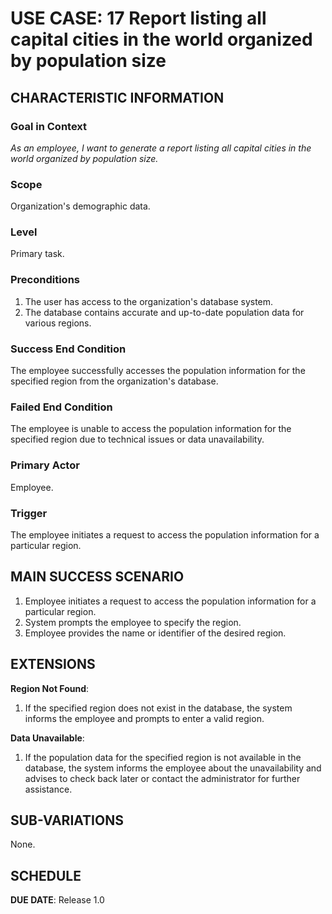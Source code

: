 # USE CASE: 17 Report listing all capital cities in the world organized by population size

## CHARACTERISTIC INFORMATION

### Goal in Context

*As an employee, I want to generate a report listing all capital cities in the world organized by population size.*

### Scope

Organization's demographic data.

### Level

Primary task.

### Preconditions

1. The user has access to the organization's database system.
2. The database contains accurate and up-to-date population data for various regions.

### Success End Condition

The employee successfully accesses the population information for the specified region from the organization's database.

### Failed End Condition

The employee is unable to access the population information for the specified region due to technical issues or data unavailability.

### Primary Actor

Employee.

### Trigger

The employee initiates a request to access the population information for a particular region.

## MAIN SUCCESS SCENARIO

1. Employee initiates a request to access the population information for a particular region.
2. System prompts the employee to specify the region.
3. Employee provides the name or identifier of the desired region.

## EXTENSIONS

**Region Not Found**:
   1. If the specified region does not exist in the database, the system informs the employee and prompts to enter a valid region.

**Data Unavailable**:
   1. If the population data for the specified region is not available in the database, the system informs the employee about the unavailability and advises to check back later or contact the administrator for further assistance.

## SUB-VARIATIONS

None.

## SCHEDULE

**DUE DATE**: Release 1.0
